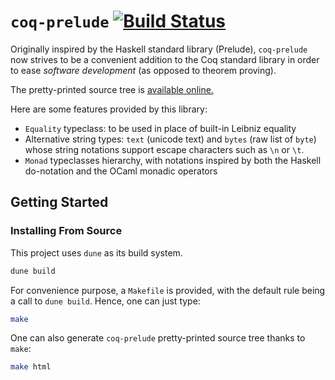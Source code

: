 # `coq-prelude` [![Build Status](https://travis-ci.org/ANSSI-FR/coq-prelude.svg?branch=master)](https://travis-ci.org/ANSSI-FR/coq-prelude)

Originally inspired by the Haskell standard library (Prelude),
`coq-prelude` now strives to be a convenient addition to the Coq
standard library in order to ease *software development* (as opposed
to theorem proving).

The pretty-printed source tree is [available
online.](https://anssi-fr.github.io/coq-prelude/toc.html)

Here are some features provided by this library:

- `Equality` typeclass: to be used in place of built-in Leibniz
  equality
- Alternative string types: `text` (unicode text) and `bytes` (raw
  list of `byte`) whose string notations support escape characters
  such as `\n` or `\t`.
- `Monad` typeclasses hierarchy, with notations inspired by both the
  Haskell do-notation and the OCaml monadic operators

## Getting Started

### Installing From Source

This project uses `dune` as its build system.

```bash
dune build
```

For convenience purpose, a `Makefile` is provided, with the default rule being a
call to `dune build`. Hence, one can just type:

```bash
make
```

One can also generate `coq-prelude` pretty-printed source tree thanks to `make`:

```bash
make html
```
